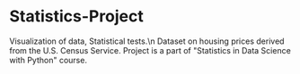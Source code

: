 # Statistics-Project
Visualization of data, Statistical tests.\n
Dataset on housing prices derived from the U.S. Census Service.
Project is a part of "Statistics in Data Science with Python" course.
